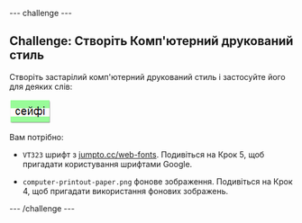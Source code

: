\--- challenge \---

## Challenge: Створіть Комп'ютерний друкований стиль

Створіть застарілий комп'ютерний друкований стиль і застосуйте його для деяких слів:

![screenshot](images/letter-fonts-printout.png)

Вам потрібно:

+ `VT323` шрифт з <a href="http://jumpto.cc/web-fonts" target="_blank">jumpto.cc/web-fonts</a>. Подивіться на Крок 5, щоб пригадати користування шрифтами Google.

+ `computer-printout-paper.png` фонове зображення. Подивіться на Крок 4, щоб пригадати використання фонових зображень.

\--- /challenge \---